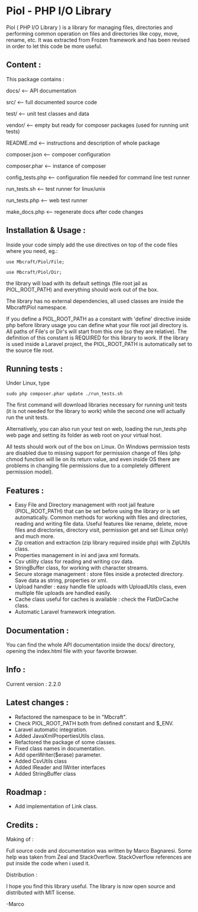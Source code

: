 Piol - PHP I/O Library
====

Piol ( PHP I/O Library ) is a library for managing files, directories and performing
common operation on files and directories like copy, move, rename, etc. 
It was extracted from Frozen framework and has been revised in order 
    to let this code be more useful.

## Content :

This package contains :


docs/               <-- API documentation

src/                <-- full documented source code

test/               <-- unit test classes and data

vendor/             <-- empty but ready for composer packages (used for running unit tests)

README.md           <-- instructions and description of whole package

composer.json       <-- composer configuration

composer.phar       <-- instance of composer

config_tests.php    <-- configuration file needed for command line test runner

run_tests.sh        <-- test runner for linux/unix

run_tests.php       <-- web test runner

make_docs.php       <-- regenerate docs after code changes


## Installation & Usage : 

Inside your code simply add the use directives on top of the code files where you need, eg.:

`use Mbcraft/Piol/File;`

`use Mbcraft/Piol/Dir;`

the library will load with its default settings (file root jail as PIOL_ROOT_PATH) and everything
should work out of the box.

The library has no external dependencies, all used classes are inside the Mbcraft\Piol namespace.

If you define a PIOL_ROOT_PATH as a constant with 'define' directive inside php before library
usage you can define what your file root jail directory is. All paths of File's or Dir's
will start from this one (so they are relative). The definition of this constant is REQUIRED for this library
to work. If the library is used inside a Laravel project, the PIOL_ROOT_PATH is automatically set to the source file root.

## Running tests :

Under Linux, type 

`sudo php composer.phar update
./run_tests.sh`

The first command will download libraries necessary for running unit tests (it is not needed for the library to work)
while the second one will actually run the unit tests.

Alternatively, you can also run your test on web, loading the run_tests.php web page and setting its folder as web root on your virtual host.

All tests should work out of the box on Linux. 
On Windows permission tests are disabled due to missing support for permission change of files 
 (php chmod function will lie on its return value, and even inside OS there are problems in 
 changing file permissions due to a completely different permission model).

## Features :

- Easy File and Directory management with root jail feature (PIOL_ROOT_PATH) that
    can be set before using the library or is set automatically. Common methods for working with
files and directories, reading and writing file data.
Useful features like rename, delete, move files and directories, directory visit, permission get
and set (Linux only) and much more.
- Zip creation and extraction (zip library required inside php) with ZipUtils class.
- Properties management in ini and java xml formats.
- Csv utility class for reading and writing csv data.
- StringBuffer class, for working with character streams.
- Secure storage management : store files inside a protected directory.
    Save data as string, properties or xml.
- Upload handler : easy handle file uploads with UploadUtils class, even multiple file uploads are
handled easily.
- Cache class useful for caches is available : check the FlatDirCache class.
- Automatic Laravel framework integration.

## Documentation :

You can find the whole API documentation inside the docs/ directory, opening the index.html file
with your favorite browser.

## Info :

Current version : 2.2.0

## Latest changes :

- Refactored the namespace to be in "Mbcraft".
- Check PIOL_ROOT_PATH both from defined constant and $_ENV.
- Laravel automatic integration.
- Added JavaXmlPropertiesUtils class.
- Refactored the package of some classes.
- Fixed class names in documentation.
- Add openWriter($erase) parameter.
- Added CsvUtils class
- Added IReader and IWriter interfaces
- Added StringBuffer class

## Roadmap :

- Add implementation of Link class.

## Credits :

Making of :

Full source code and documentation was written by Marco Bagnaresi.
Some help was taken from Zeal and StackOverflow. StackOverflow references are put inside the code
when i used it.

Distribution :

I hope you find this library useful. The library is now open source and distributed with MIT license.


-Marco


